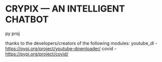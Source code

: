 # CRYPIX — AN INTELLIGENT CHATBOT
py proj

thanks to the developers/creators of the following modules:
youtube_dl - https://pypi.org/project/youtube-downloader/
covid - https://pypi.org/project/covid/
